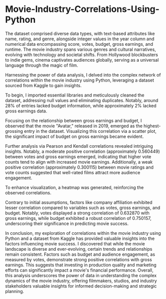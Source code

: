 # Movie-Industry-Correlations-Using-Python
 The dataset comprised diverse data types, with text-based attributes like name, rating, and genre, alongside integer values in the year column and numerical data encompassing score, votes, budget, gross earnings, and runtime.
The movie industry spans various genres and cultural narratives, evolving with technology and societal shifts. From Hollywood blockbusters to indie gems, cinema captivates audiences globally, serving as a universal language through the magic of film.

Harnessing the power of data analysis, I delved into the complex network of correlations within the movie industry using Python, leveraging a dataset sourced from Kaggle to gain insights.

To begin, I imported essential libraries and meticulously cleaned the dataset, addressing null values and eliminating duplicates. Notably, around 28% of entries lacked budget information, while approximately 2% lacked gross earnings data.

Focusing on the relationship between gross earnings and budget, I observed that the movie "Avatar," released in 2019, emerged as the highest-grossing entry in the dataset. Visualizing this correlation via a scatter plot, the significant impact of budget on gross earnings became evident.

Further analysis via Pearson and Kendall correlations revealed intriguing insights. Notably, a moderate positive correlation (approximately 0.560449) between votes and gross earnings emerged, indicating that higher vote counts tend to align with increased movie earnings. Additionally, a weak positive correlation (approximately 0.300115) between movie ratings and vote counts suggested that well-rated films attract more audience engagement.

To enhance visualization, a heatmap was generated, reinforcing the observed correlations.

Contrary to initial assumptions, factors like company affiliation exhibited lesser correlation compared to variables such as votes, gross earnings, and budget. Notably, votes displayed a strong correlation of 0.632870 with gross earnings, while budget exhibited a robust correlation of 0.750157, underscoring their significance in predicting movie success.

In conclusion, my exploration of correlations within the movie industry using Python and a dataset from Kaggle has provided valuable insights into the factors influencing movie success.
I discovered that while the movie landscape is diverse and ever-evolving, certain trends and relationships remain consistent. Factors such as budget and audience engagement, as measured by votes, demonstrate strong positive correlations with gross earnings. This suggests that investing in production quality and marketing efforts can significantly impact a movie's financial performance.
Overall, this analysis underscores the power of data in understanding the complex dynamics of the movie industry, offering filmmakers, studios, and industry stakeholders valuable insights for informed decision-making and strategic planning.
